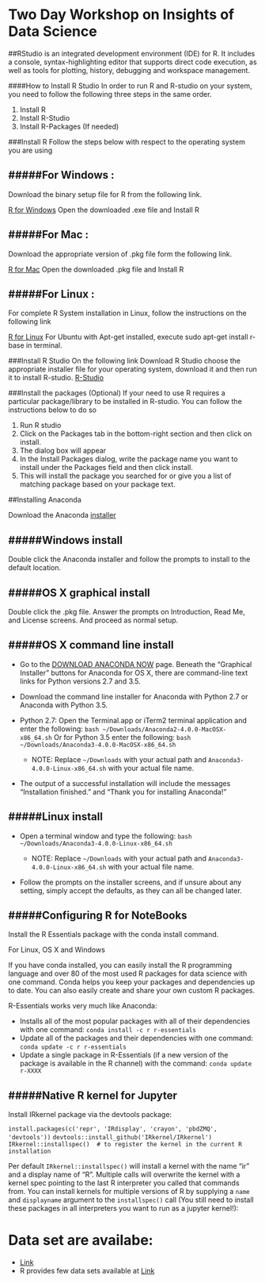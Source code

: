 # Two Day Workshop on Insights of Data Science


##RStudio is an integrated development environment (IDE) for R. 
It includes a console, syntax-highlighting editor that supports direct code execution, as well as tools for plotting, history, debugging and workspace management.

####How to Install R Studio
In order to run R and R-studio on your system, you need to follow the following three steps in the same order.

1. Install R
2. Install R-Studio
3. Install R-Packages (If needed)

###Install R
Follow the steps below with respect to the operating system you are using

#####For Windows :
-----
Download the binary setup file for R from the following link.

[R for Windows](https://cran.r-project.org/bin/windows/)
Open the downloaded .exe file and Install R


#####For Mac :
-----
Download the appropriate version of .pkg file form the following link. 

[R for Mac](https://cran.r-project.org/bin/macosx/)
Open the downloaded .pkg file and Install R


#####For Linux :
-----
For complete R System installation in Linux, follow the instructions on the following link 

[R for Linux](https://cran.r-project.org/bin/linux/)
For Ubuntu with Apt-get installed, execute sudo apt-get install r-base in terminal.

###Install R Studio
On the following link Download R Studio choose the appropriate installer file for your operating system, download it and then run it to install R-studio.
[R-Studio](https://www.rstudio.com/products/rstudio/download/)

###Install the packages (Optional)
If your need to use R requires a particular package/library to be installed in R-studio. You can follow the instructions below to do so

1. Run R studio
2. Click on the Packages tab in the bottom-right section and then click on install. 
3. The dialog box will appear
4. In the Install Packages dialog, write the package name you want to install under the Packages field and then click install. 
5. This will install the package you searched for or give you a list of matching package based on your package text.

##Installing Anaconda 

Download the Anaconda [installer](https://www.continuum.io/downloads)

#####Windows install
-----

Double click the Anaconda installer and follow the prompts to install to the default location.

#####OS X graphical install
-----

Double click the .pkg file. Answer the prompts on Introduction, Read Me, and License screens.
And proceed as normal setup.

#####OS X command line install
-----

+ Go to the [DOWNLOAD ANACONDA NOW](https://www.continuum.io/downloads) page. Beneath the “Graphical Installer” buttons for Anaconda for OS X, there are command-line text links for Python versions 2.7 and 3.5.
+ Download the command line installer for Anaconda with Python 2.7 or Anaconda with Python 3.5.
+ Python 2.7: Open the Terminal.app or iTerm2 terminal application and enter the following:
`bash ~/Downloads/Anaconda2-4.0.0-MacOSX-x86_64.sh`
Or for Python 3.5 enter the following:
`bash ~/Downloads/Anaconda3-4.0.0-MacOSX-x86_64.sh`
    + NOTE: Replace `~/Downloads` with your actual path and `Anaconda3-4.0.0-Linux-x86_64.sh` with your actual file name.

+ The output of a successful installation will include the messages “Installation finished.” and “Thank you for installing Anaconda!”

#####Linux install
-----

+ Open a terminal window and type the following:
`bash ~/Downloads/Anaconda3-4.0.0-Linux-x86_64.sh`
    + NOTE: Replace `~/Downloads` with your actual path and `Anaconda3-4.0.0-Linux-x86_64.sh` with your actual file name.

+ Follow the prompts on the installer screens, and if unsure about any setting, simply accept the defaults, as they can all be changed later.

#####Configuring R for NoteBooks
-----
Install the R Essentials package with the conda install command.

For Linux, OS X and Windows

If you have conda installed, you can easily install the R programming language and over 80 of the most used R packages for data science with one command. Conda helps you keep your packages and dependencies up to date. You can also easily create and share your own custom R packages.

R-Essentials works very much like Anaconda:

+ Installs all of the most popular packages with all of their dependencies with one command: 
`conda install -c r r-essentials`
+ Update all of the packages and their dependencies with one command: 
`conda update -c r r-essentials`
+ Update a single package in R-Essentials (if a new version of the package is available in the R channel) with the command:
`conda update r-XXXX`

#####Native R kernel for Jupyter
-----
Install IRkernel package via the devtools package:

`install.packages(c('repr', 'IRdisplay', 'crayon', 'pbdZMQ', 'devtools'))`
`devtools::install_github('IRkernel/IRkernel')`
`IRkernel::installspec()  # to register the kernel in the current R installation`

Per default `IRkernel::installspec()` will install a kernel with the name “ir” and a display name of “R”. Multiple calls will overwrite the kernel with a kernel spec pointing to the last R interpreter you called that commands from. You can install kernels for multiple versions of R by supplying a `name` and `displayname` argument to the `installspec()` call (You still need to install these packages in all interpreters you want to run as a jupyter kernel!):


# Data set are availabe:
- [Link](https://vincentarelbundock.github.io/Rdatasets/datasets.htmldsfasd) 
- R provides few data sets available at [Link](http://stat.ethz.ch/R-manual/R-devel/library/datasets/html/00Index.html)
